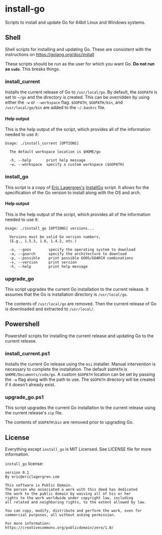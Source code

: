 # install-go
Scripts to install and update Go for 64bit Linux and Windows systems.

## Shell
Shell scripts for installing and updating Go.  These are consistent with the instructions on https://golang.org/doc/install

These scripts should be run as the user for which you want Go.  __Do not run as `sudo`__.  This breaks things.

### install_current
Installs the current release of Go to `/usr/local/go`.  By default, the `$GOPATH` is set to `~/go` and the directory is created.  This can be overridden by using either the `-w` or `--workspace` flag. `$GOPATH`, `$GOPATH/bin`, and  `/usr/local/go/bin` are added to the `~/.bashrc` file.

#### Help output
This is the help output of the script, which provides all of the information needed to use it:

```
Usage: ./install_current [OPTIONS]

  The default workspace location is $HOME/go

  -h, --help       print help message
  -w, --workspace  specify a custom workspace ($GOPATH)
```

### install_go
This script is a copy of [Eric Lagergren's](https://github.com/EricLagergren) [InstallGo](https://gist.github.com/EricLagergren/ddea0f327d38f8c3a918) script.  It allows for the specification of the Go version to install along with the OS and arch.

#### Help output
This is the help output of the script, which provides all of the information needed to use it:

```
Usage: ./install_go [OPTIONS] versions...

  Versions must be valid Go version numbers.
  (E.g., 1.5.3, 1.6, 1.4.2, etc.)

  -o, --goos        specify the operating system to download
  -a, --goarch      specify the architecture to download
  -p, --possible    print possible GOOS/GOARCH combinations
  -v, --version     print version
  -h, --help        print help message

```
### upgrade_go
This script upgrades the current Go installation to the current release.  It assumes that the Go is installation directory is `/usr/local/go`.

The contents of `/usr/local/go` are removed.  Then the current release of Go is downloaded and extracted to `/usr/local/`.

## Powershell
Powershell scripts for installing the current release and updating Go to the current release.

### install_current.ps1
Installs the current Go release using the `msi` installer.  Manual intervention is necessary to complete the installation.  The default `$GOPATH` is `$HOME/Documents/code/go`.  A custom `$GOPATH` location can be set by passing the `-w` flag along with the path to use.  The `$GOPATH` directory will be created if it doesn't already exist.

### upgrade_go.ps1
This script upgrades the current Go installation to the current release using the current release's `zip` file.

The contents of `$GOPATH\bin` are removed prior to upgrading Go.

## License
Everything except `install_go` is MIT Licensed.  See LICENSE file for more information.

`install_go` license:

```
version 0.1
By eric@ericlagergren.com

This software is Public Domain.
The person who associated a work with this deed has dedicated
the work to the public domain by waiving all of his or her
rights to the work worldwide under copyright law, including
all related and neighboring rights, to the extent allowed by law.

You can copy, modify, distribute and perform the work, even for
commercial purposes, all without asking permission.

For more information: https://creativecommons.org/publicdomain/zero/1.0/
```
